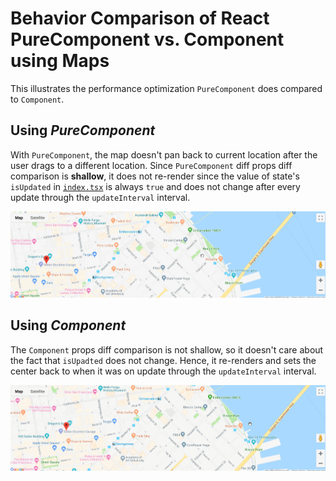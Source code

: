 # Behavior Comparison of React PureComponent vs. Component using Maps

This illustrates the performance optimization `PureComponent` does compared to `Component`.

## Using _PureComponent_

With `PureComponent`, the map doesn't pan back to current location after the user drags to a different location. Since `PureComponent` diff props diff comparison is **shallow**, it does not re-render since the value of state's `isUpdated` in [`index.tsx`](./index.tsx) is always `true` and does not change after every update through the `updateInterval` interval.

![Maps using PureComponent](img/pure_vs_component_pure.gif)

## Using _Component_

The `Component` props diff comparison is not shallow, so it doesn't care about the fact that `isUpadted` does not change. Hence, it re-renders and sets the center back to when it was on update through the `updateInterval` interval.

![Maps using Component](img/pure_vs_component_component.gif)
